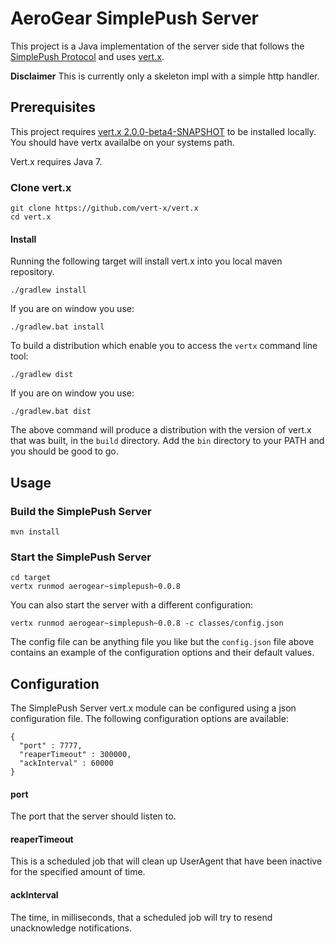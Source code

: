 # AeroGear SimplePush Server
This project is a Java implementation of the server side that follows the [SimplePush Protocol](https://wiki.mozilla.org/WebAPI/SimplePush/Protocol)
and uses [vert.x](http://vertx.io/).

__Disclaimer__ This is currently only a skeleton impl with a simple http handler. 

## Prerequisites 
This project requires [vert.x 2.0.0-beta4-SNAPSHOT](https://github.com/vert-x/vert.x) to be installed locally.
You should have vertx availalbe on your systems path.

Vert.x requires Java 7.

### Clone vert.x
    git clone https://github.com/vert-x/vert.x
    cd vert.x

#### Install
Running the following target will install vert.x into you local maven repository.

    ./gradlew install
    
If you are on window you use:

    ./gradlew.bat install
    
To build a distribution which enable you to access the ```vertx``` command line tool:

    ./gradlew dist
    
If you are on window you use:

    ./gradlew.bat dist
    
The above command will produce a distribution with the version of vert.x that was built, in the ```build``` directory. Add 
the ```bin``` directory to your PATH and you should be good to go.

## Usage

### Build the SimplePush Server

    mvn install

### Start the SimplePush Server

    cd target
    vertx runmod aerogear~simplepush~0.0.8
    
You can also start the server with a different configuration:

    vertx runmod aerogear~simplepush~0.0.8 -c classes/config.json

The config file can be anything file you like but the ```config.json``` file above contains an example of the configuration 
options and their default values.    

## Configuration
The SimplePush Server vert.x module can be configured using a json configuration file. The following configuration options
are available:

    {
      "port" : 7777,
      "reaperTimeout" : 300000,
      "ackInterval" : 60000
    }
    
#### port
The port that the server should listen to.

#### reaperTimeout
This is a scheduled job that will clean up UserAgent that have been inactive for the specified amount of time.

#### ackInterval
The time, in milliseconds, that a scheduled job will try to resend unacknowledge notifications.    


